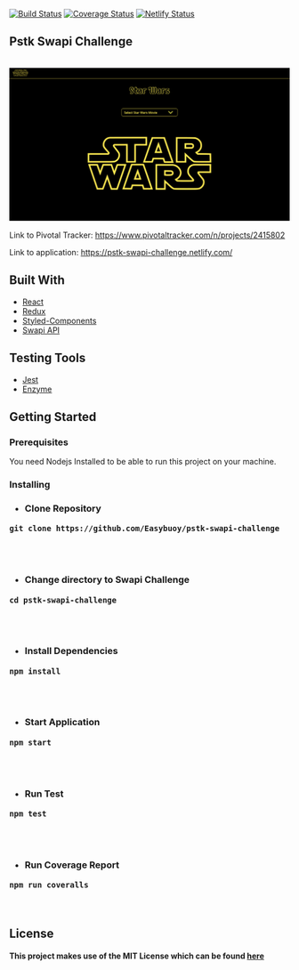 [![Build Status](https://travis-ci.org/Easybuoy/pstk-swapi-challenge.svg?branch=master)](https://travis-ci.org/Easybuoy/pstk-swapi-challenge)
[![Coverage Status](https://coveralls.io/repos/github/Easybuoy/pstk-swapi-challenge/badge.svg?branch=develop)](https://coveralls.io/github/Easybuoy/pstk-swapi-challenge?branch=master)
[![Netlify Status](https://api.netlify.com/api/v1/badges/0e604b3a-dbf6-4c09-a802-0c0c401b1ed6/deploy-status)](https://app.netlify.com/sites/pstk-swapi-challenge/deploys)

## Pstk Swapi Challenge

<br>
<img src="src/assets/images/landing.png" />

Link to Pivotal Tracker: https://www.pivotaltracker.com/n/projects/2415802

Link to application: https://pstk-swapi-challenge.netlify.com/

## Built With

<ul>
<li><a href="https://reactjs.org">React</a></li>
<li><a href="https://redux.js.org/">Redux</a></li>
<li><a href="https://www.styled-components.com/">Styled-Components</a></li>
<li><a href="https://swapi.co/api/">Swapi API</a></li>
</ul>

## Testing Tools

<ul>
<li><a href="https://jestjs.io/">Jest</a></li>
<li><a href="https://airbnb.io/enzyme/">Enzyme</a></li>
</ul>

## Getting Started

<h3>Prerequisites</h3>
You need Nodejs Installed to be able to run this project on your machine.

<h3>Installing<h3>
<ul><li>Clone Repository</li></ul>
<pre><code>git clone https://github.com/Easybuoy/pstk-swapi-challenge</code> </pre>
<br>
<br>

<ul><li>Change directory to Swapi Challenge</li></ul>
<pre><code>cd pstk-swapi-challenge</code></pre>
<br>
<br>

<ul><li>Install Dependencies</li></ul>
<pre><code>npm install</code></pre>
<br>
<br>

<ul><li>Start Application</li></ul>
<pre><code>npm start</code></pre>
<br>
<br>

<ul><li>Run Test</li></ul>
<pre><code>npm test</code></pre>
<br>
<br>

<ul><li>Run Coverage Report</li></ul>
<pre><code>npm run coveralls</code></pre>
<br>

## License

<h4>This project makes use of the MIT License which can be found <a href="https://github.com/Easybuoy/pstk-swapi-challenge/master/LICENSE">here</a></h4>
